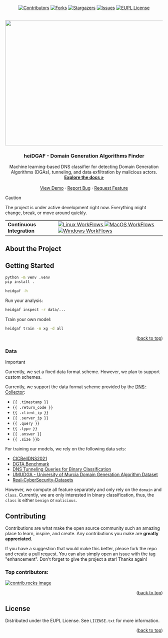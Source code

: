 <a id="readme-top"></a>

<!-- PROJECT SHIELDS -->
<div align="center">

[![Contributors][contributors-shield]][contributors-url]
[![Forks][forks-shield]][forks-url]
[![Stargazers][stars-shield]][stars-url]
[![Issues][issues-shield]][issues-url]
[![EUPL License][license-shield]][license-url]

</div>

<!-- PROJECT LOGO -->
<br />
<div align="center">
  <a href="https://github.com/stefanDeveloper/heiDGAF">
    <img src="https://raw.githubusercontent.com/stefanDeveloper/heiDGAF/add-logo/assets/heidgaf_logo_normal.png?raw=true" alt="Logo" width="1280" height="400">
  </a>

  <h3 align="center">heiDGAF - Domain Generation Algorithms Finder</h3>

  <p align="center">
    Machine learning-based DNS classifier for detecting Domain Generation Algorithms (DGAs), tunneling, and data exfiltration by malicious actors.
    <br />
    <a href="https://heidgaf.readthedocs.io/en/latest/"><strong>Explore the docs »</strong></a>
    <br />
    <br />
    <a href="https://mybinder.org/v2/gh/stefanDeveloper/heiDGAF-tutorials/HEAD?labpath=demo_notebook.ipynb">View Demo</a>
    ·
    <a href="https://github.com/stefanDeveloper/heiDGAF/issues/new?labels=bug&template=bug-report---.md">Report Bug</a>
    ·
    <a href="https://github.com/stefanDeveloper/heiDGAF/issues/new?labels=enhancement&template=feature-request---.md">Request Feature</a>
  </p>
</div>

> [!CAUTION]
> The project is under active development right now. Everything might change, break, or move around quickly.

<table>
<tr>
  <td><b>Continuous Integration</b></td>
  <td>
    <a href="https://github.com/stefanDeveloper/heiDGAF/actions/workflows/build_test_linux.yml">
    <img src="https://img.shields.io/github/actions/workflow/status/stefanDeveloper/heiDGAF/build_test_linux.yml?branch=main&logo=linux&style=for-the-badge&label=linux" alt="Linux WorkFlows" />
    </a>
    <a href="https://github.com/stefanDeveloper/heiDGAF/actions/workflows/build_test_macos.yml">
    <img src="https://img.shields.io/github/actions/workflow/status/stefanDeveloper/heiDGAF/build_test_macos.yml?branch=main&logo=apple&style=for-the-badge&label=macos" alt="MacOS WorkFlows" />
    </a>
    <a href="https://github.com/stefanDeveloper/heiDGAF/actions/workflows/build_test_windows.yml">
    <img src="https://img.shields.io/github/actions/workflow/status/stefanDeveloper/heiDGAF/build_test_windows.yml?branch=main&logo=windows&style=for-the-badge&label=windows" alt="Windows WorkFlows" />
    </a>
  </td>
</tr>
</table>

## About the Project

## Getting Started

```sh
python -m venv .venv
pip install .

heidgaf -h
```

Run your analysis:

```sh
heidgaf inspect -r data/...
```

Train your own model:

```sh
heidgaf train -m xg -d all
```

<p align="right">(<a href="#readme-top">back to top</a>)</p>

### Data

> [!IMPORTANT]
> Currently, we set a fixed data format scheme. However, we plan to support custom schemes.

Currently, we support the data format scheme provided by the [DNS-Collector](https://github.com/dmachard/go-dnscollector/):

- `{{ .timestamp }}`
- `{{ .return_code }}`
- `{{ .client_ip }}`
- `{{ .server_ip }}`
- `{{ .query }}`
- `{{ .type }}`
- `{{ .answer }}`
- `{{ .size }}b`

For training our models, we rely on the following data sets:

- [CICBellDNS2021](https://www.unb.ca/cic/datasets/dns-2021.html)
- [DGTA Benchmark](https://data.mendeley.com/datasets/2wzf9bz7xr/1)
- [DNS Tunneling Queries for Binary Classification](https://data.mendeley.com/datasets/mzn9hvdcxg/1)
- [UMUDGA - University of Murcia Domain Generation Algorithm Dataset](https://data.mendeley.com/datasets/y8ph45msv8/1)
- [Real-CyberSecurity-Datasets](https://github.com/gfek/Real-CyberSecurity-Datasets/)

However, we compute all feature separately and only rely on the `domain` and `class`.
Currently, we are only interested in binary classification, thus, the `class` is either `benign` or `malicious`.

<!-- CONTRIBUTING -->
## Contributing
Contributions are what make the open source community such an amazing place to learn, inspire, and create. Any contributions you make are **greatly appreciated**.

If you have a suggestion that would make this better, please fork the repo and create a pull request. You can also simply open an issue with the tag "enhancement".
Don't forget to give the project a star! Thanks again!

### Top contributors:

<a href="https://github.com/stefanDeveloper/heiDGAF/graphs/contributors">
  <img src="https://contrib.rocks/image?repo=stefanDeveloper/heiDGAF" alt="contrib.rocks image" />
</a>


<p align="right">(<a href="#readme-top">back to top</a>)</p>

<!-- LICENSE -->
## License

Distributed under the EUPL License. See `LICENSE.txt` for more information.

<p align="right">(<a href="#readme-top">back to top</a>)</p>


<!-- MARKDOWN LINKS & IMAGES -->
<!-- https://www.markdownguide.org/basic-syntax/#reference-style-links -->
[contributors-shield]: https://img.shields.io/github/contributors/stefanDeveloper/heiDGAF.svg?style=for-the-badge
[contributors-url]: https://github.com/stefanDeveloper/heiDGAF/graphs/contributors
[forks-shield]: https://img.shields.io/github/forks/stefanDeveloper/heiDGAF.svg?style=for-the-badge
[forks-url]: https://github.com/stefanDeveloper/heiDGAF/network/members
[stars-shield]: https://img.shields.io/github/stars/stefanDeveloper/heiDGAF.svg?style=for-the-badge
[stars-url]: https://github.com/stefanDeveloper/heiDGAF/stargazers
[issues-shield]: https://img.shields.io/github/issues/stefanDeveloper/heiDGAF.svg?style=for-the-badge
[issues-url]: https://github.com/stefanDeveloper/heiDGAF/issues
[license-shield]: https://img.shields.io/github/license/stefanDeveloper/heiDGAF.svg?style=for-the-badge
[license-url]: https://github.com/stefanDeveloper/heiDGAF/blob/master/LICENSE.txt
